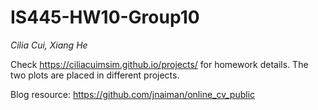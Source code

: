 # IS445-HW10-Group10
*Cilia Cui, Xiang He*

Check https://ciliacuimsim.github.io/projects/ for homework details. The two plots are placed in different projects.

Blog resource: https://github.com/jnaiman/online_cv_public
